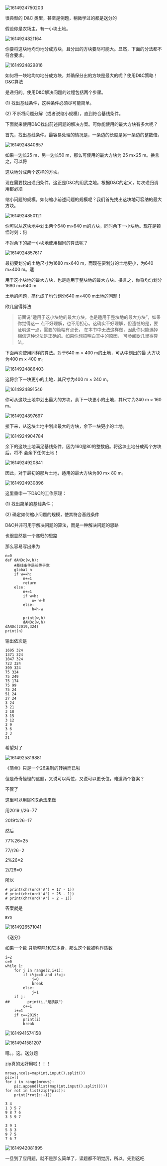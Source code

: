![1614924750203](img/1614924750203.png)

很典型的 D&C 类型，甚至是例题，稍微学过的都是送分的

假设你是农场主，有一小块土地。

![1614924821164](img/1614924821164.png)

你要将这块地均匀地分成方块，且分出的方块要尽可能大。显然，下面的分法都不符合要求。

![1614924829816](img/1614924829816.png)



如何将一块地均匀地分成方块，并确保分出的方块是最大的呢？使用D&C策略！D&C算法 

是递归的。使用D&C解决问题的过程包括两个步骤。 

(1) 找出基线条件，这种条件必须尽可能简单。 

(2) 不断将问题分解（或者说缩小规模），直到符合基线条件。 

下面就来使用D&C找出前述问题的解决方案。可你能使用的最大方块有多大呢？ 

首先，找出基线条件。最容易处理的情况是，一条边的长度是另一条边的整数倍。

![1614924840857](img/1614924840857.png)





如果一边长25 m，另一边长50 m，那么可使用的最大方块为 25 m×25 m。换言之，可以将 

这块地分成两个这样的方块。 

现在需要找出递归条件，这正是D&C的用武之地。根据D&C的定义，每次递归调用都必须 

缩小问题的规模。如何缩小前述问题的规模呢？我们首先找出这块地可容纳的最大方块。

![1614924850121](img/1614924850121.png)

你可以从这块地中划出两个640 m×640 m的方块，同时余下一小块地。现在是顿悟时刻：何 

不对余下的那一小块地使用相同的算法呢？

![1614924857617](img/1614924857617.png)

最初要划分的土地尺寸为1680 m×640 m，而现在要划分的土地更小，为640 m×400 m。适 

用于这小块地的最大方块，也是适用于整块地的最大方块。换言之，你将均匀划分1680 m×640 m 

土地的问题，简化成了均匀划分640 m×400 m土地的问题！

欧几里得算法  

> 前面说“适用于这小块地的最大方块，也是适用于整块地的最大方块”，如果你觉得这一 点不好理解，也不用担心。这确实不好理解，但遗憾的是，要证明这一点，需要的篇幅有点长， 在本书中无法这样做，因此你只能选择相信这种说法是正确的。如果你想搞明白其中的原因， 可参阅欧几里得算法。

下面再次使用同样的算法。对于640 m × 400 m的土地，可从中划出的最 大方块为400 m × 400 m。 

![1614924886403](img/1614924886403.png)

这将余下一块更小的土地，其尺寸为400 m × 240 m。

![1614924891546](img/1614924891546.png)

你可从这块土地中划出最大的方块，余下一块更小的土地，其尺寸为240 m × 160 m。

![1614924897697](img/1614924897697.png)

接下来，从这块土地中划出最大的方块，余下一块更小的土地。

![1614924904784](img/1614924904784.png)

余下的这块土地满足基线条件，因为160是80的整数倍。将这块土地分成两个方块后，将不 会余下任何土地！

![1614924920841](img/1614924920841.png)

因此，对于最初的那片土地，适用的最大方块为80 m× 80 m。

![1614924930896](img/1614924930896.png)

这里重申一下D&C的工作原理： 

(1) 找出简单的基线条件； 

(2) 确定如何缩小问题的规模，使其符合基线条件

D&C并非可用于解决问题的算法，而是一种解决问题的思路

也很显然是一个递归的思路

那么容易写出来为

```
n=0
def dANDc(w,h):
    #基线条件是长等于宽
    global n
    if w==h:
        n+=1
        return 
    else:
        n+=1
        if w>h:
            w= w-h
        else:
            h=h-w
   
        print(w,h)
        dANDc(w,h)
dANDc(2019,324)
print(n)

```

输出依次是

```
1695 324
1371 324
1047 324
723 324
399 324
75 324
75 249
75 174
75 99
75 24
51 24
27 24
3 24
3 21
3 18
3 15
3 12
3 9
3 6
3 3
21
```

希望对了

![1614925819881](img/1614925819881.png)

《简单》只是一个26进制的转换而已啦

但是奇奇怪怪的这题，又说可以两位，又说可以更长位，难道两个答案？

不管了

这里可以用除K取余法来做

用2019 //26=77

2019%26=17

然后

77%26=25

77//26=2

2%26=2

2//26=0

所以

```
# print(chr(ord('A') + 17 - 1))
# print(chr(ord('A') + 25 - 1))
# print(chr(ord('A') + 2 - 1))
```

答案就是

```
BYQ
```



![1614926571041](img/1614926571041.png)

《送分》

如果一个数 只能整除1和它本身，那么这个数被称作质数

```
i=2
c=0
while 1:
    for j in range(2,i+1):
        if i%j==0 and i!=j:
            j=0
            break
        else:
            j=1
    if j:
##        print(i,"是质数")
        c+=1
    i+=1
    if c==2019:
        print(i)
        break
```



![1614941574158](img/1614941574158.png)

![1614941581207](img/1614941581207.png)



嗯。。这。送分题

zip真的太好用啦！！！

```
mrows,ncols=map(int,input().split())
pic=[]
for i in range(mrows):
    pic.append(list(map(int,input().split())))
for rot in list(zip(*pic)):
    print(*rot[::-1])
```

```
3 4
1 3 5 7
9 8 7 6
3 5 9 7

3 9 1
5 8 3
9 7 5
7 6 7
```

![1614942081895](img/1614942081895.png)

一旦到了应用题，就不是那么简单了，读题都不明觉厉，所以。先到这吧



